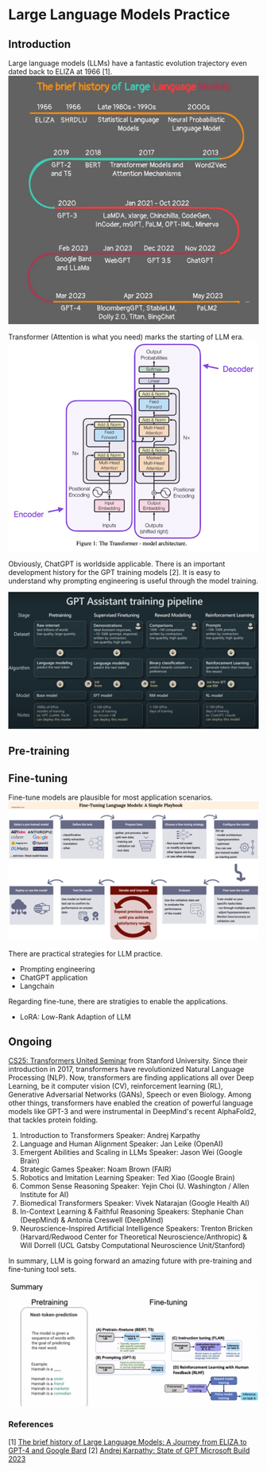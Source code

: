 # Large Language Models Practice

## Introduction

Large language models (LLMs) have a fantastic evolution trajectory even dated back to ELIZA at 1966 [1].
![LLM evolution](images/llm_evolution.jpeg)

Transformer (Attention is what you need) marks the starting of LLM era. 
![transformer](images/transformer.png)

Obviously, ChatGPT is worldside applicable. There is an important development history for the GPT training models [2]. It is easy to understand why prompting engineering is useful through the model training.

![GPT Assistant training pipeline](images/openAI_model_dev.png)

## Pre-training


## Fine-tuning

Fine-tune models are plausible for most application scenarios. 
![LLM fine tuning](images/llm_finetune.png)

There are practical strategies for LLM practice. 
+ Prompting engineering
+ ChatGPT application
+ Langchain

Regarding fine-tune, there are stratigies to enable the applications.
+ LoRA: Low-Rank Adaption of LLM 

## Ongoing

[CS25: Transformers United Seminar](https://web.stanford.edu/class/cs25/)  from Stanford University. Since their introduction in 2017, transformers have revolutionized Natural Language Processing (NLP). Now, transformers are finding applications all over Deep Learning, be it computer vision (CV), reinforcement learning (RL), Generative Adversarial Networks (GANs), Speech or even Biology. Among other things, transformers have enabled the creation of powerful language models like GPT-3 and were instrumental in DeepMind's recent AlphaFold2, that tackles protein folding.

1. Introduction to Transformers
Speaker: Andrej Karpathy
2. Language and Human Alignment
Speaker: Jan Leike (OpenAI)
3. Emergent Abilities and Scaling in LLMs
Speaker: Jason Wei (Google Brain)
4. Strategic Games
Speaker: Noam Brown (FAIR)
5. Robotics and Imitation Learning
Speaker: Ted Xiao (Google Brain)
6. Common Sense Reasoning
Speaker: Yejin Choi (U. Washington / Allen Institute for AI)
7. Biomedical Transformers
Speaker: Vivek Natarajan (Google Health AI)
8. In-Context Learning & Faithful Reasoning
Speakers: Stephanie Chan (DeepMind) & Antonia Creswell (DeepMind)
9. Neuroscience-Inspired Artificial Intelligence
Speakers: Trenton Bricken (Harvard/Redwood Center for Theoretical Neuroscience/Anthropic) & Will Dorrell (UCL Gatsby Computational Neuroscience Unit/Stanford)


In summary, LLM is going forward an amazing future with pre-training and fine-tuning tool sets.

![LLM fine tuning](images/llm_summary.png)



### References
[1] [The brief history of Large Language Models: A Journey from ELIZA to GPT-4 and Google Bard](https://levelup.gitconnected.com/the-brief-history-of-large-language-models-a-journey-from-eliza-to-gpt-4-and-google-bard-167c614af5af)
[2] [Andrej Karpathy: State of GPT Microsoft Build 2023](https://www.youtube.com/watch?v=bZQun8Y4L2A)




